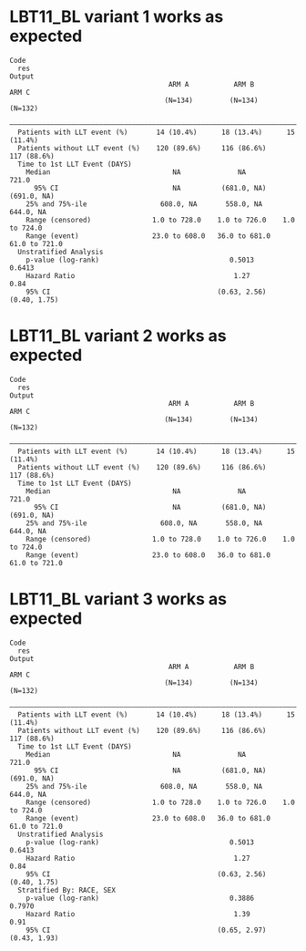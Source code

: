 # LBT11_BL variant 1 works as expected

    Code
      res
    Output
                                           ARM A           ARM B           ARM C    
                                          (N=134)         (N=134)         (N=132)   
      ——————————————————————————————————————————————————————————————————————————————
      Patients with LLT event (%)       14 (10.4%)      18 (13.4%)      15 (11.4%)  
      Patients without LLT event (%)    120 (89.6%)     116 (86.6%)     117 (88.6%) 
      Time to 1st LLT Event (DAYS)                                                  
        Median                              NA              NA             721.0    
          95% CI                            NA          (681.0, NA)     (691.0, NA) 
        25% and 75%-ile                  608.0, NA       558.0, NA       644.0, NA  
        Range (censored)               1.0 to 728.0    1.0 to 726.0    1.0 to 724.0 
        Range (event)                  23.0 to 608.0   36.0 to 681.0   61.0 to 721.0
      Unstratified Analysis                                                         
        p-value (log-rank)                                0.5013          0.6413    
        Hazard Ratio                                       1.27            0.84     
        95% CI                                         (0.63, 2.56)    (0.40, 1.75) 

# LBT11_BL variant 2 works as expected

    Code
      res
    Output
                                           ARM A           ARM B           ARM C    
                                          (N=134)         (N=134)         (N=132)   
      ——————————————————————————————————————————————————————————————————————————————
      Patients with LLT event (%)       14 (10.4%)      18 (13.4%)      15 (11.4%)  
      Patients without LLT event (%)    120 (89.6%)     116 (86.6%)     117 (88.6%) 
      Time to 1st LLT Event (DAYS)                                                  
        Median                              NA              NA             721.0    
          95% CI                            NA          (681.0, NA)     (691.0, NA) 
        25% and 75%-ile                  608.0, NA       558.0, NA       644.0, NA  
        Range (censored)               1.0 to 728.0    1.0 to 726.0    1.0 to 724.0 
        Range (event)                  23.0 to 608.0   36.0 to 681.0   61.0 to 721.0

# LBT11_BL variant 3 works as expected

    Code
      res
    Output
                                           ARM A           ARM B           ARM C    
                                          (N=134)         (N=134)         (N=132)   
      ——————————————————————————————————————————————————————————————————————————————
      Patients with LLT event (%)       14 (10.4%)      18 (13.4%)      15 (11.4%)  
      Patients without LLT event (%)    120 (89.6%)     116 (86.6%)     117 (88.6%) 
      Time to 1st LLT Event (DAYS)                                                  
        Median                              NA              NA             721.0    
          95% CI                            NA          (681.0, NA)     (691.0, NA) 
        25% and 75%-ile                  608.0, NA       558.0, NA       644.0, NA  
        Range (censored)               1.0 to 728.0    1.0 to 726.0    1.0 to 724.0 
        Range (event)                  23.0 to 608.0   36.0 to 681.0   61.0 to 721.0
      Unstratified Analysis                                                         
        p-value (log-rank)                                0.5013          0.6413    
        Hazard Ratio                                       1.27            0.84     
        95% CI                                         (0.63, 2.56)    (0.40, 1.75) 
      Stratified By: RACE, SEX                                                      
        p-value (log-rank)                                0.3886          0.7970    
        Hazard Ratio                                       1.39            0.91     
        95% CI                                         (0.65, 2.97)    (0.43, 1.93) 

